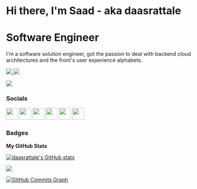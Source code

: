 Hi there, I'm Saad - aka daasrattale
========================================================================================

Software Engineer
========================================================================================

I'm a software solution engineer, got the passion to deal with backend cloud architectures and the front's user experience alphabets.

<a href="https://www.twitter.com/daasrattale" target="_blank" rel="noreferrer">
  <img src="https://img.shields.io/twitter/follow/daasrattale?logo=twitter&style=for-the-badge&color=0891b2&labelColor=1c1917" />
</a>

<a href="https://www.github.com/daasrattale" target="_blank" rel="noreferrer">
  <img src="https://img.shields.io/github/followers/daasrattale?logo=github&style=for-the-badge&color=0891b2&labelColor=1c1917" />
</a>


![](https://komarev.com/ghpvc/?username=daasrattale&color=blue)


### Socials

<p align="left"> <a href="https://www.github.com/xrio" target="_blank" rel="noreferrer"><img src="https://raw.githubusercontent.com/danielcranney/readme-generator/main/public/icons/socials/github.svg" width="32" height="32" /></a> <a href="https://www.linkedin.com/in/elattar-saad" target="_blank" rel="noreferrer"><img src="https://raw.githubusercontent.com/danielcranney/readme-generator/main/public/icons/socials/linkedin.svg" width="32" height="32" /></a> <a href="http://www.medium.com/xrio" target="_blank" rel="noreferrer"><img src="https://raw.githubusercontent.com/danielcranney/readme-generator/main/public/icons/socials/medium.svg" width="32" height="32" /></a> <a href="https://elattar.me" target="_blank" rel="noreferrer"><img src="https://raw.githubusercontent.com/danielcranney/readme-generator/main/public/icons/socials/rss.svg" width="32" height="32" /></a> <a href="https://www.stackoverflow.com/users/12327871/xrio" target="_blank" rel="noreferrer"><img src="https://raw.githubusercontent.com/danielcranney/readme-generator/main/public/icons/socials/stackoverflow.svg" width="32" height="32" /></a> <a href="https://www.twitter.com/daasrattale" target="_blank" rel="noreferrer"><img src="https://raw.githubusercontent.com/danielcranney/readme-generator/main/public/icons/socials/twitter.svg" width="32" height="32" /></a></p>

### Badges

<b>My GitHub Stats</b>

<a href="http://www.github.com/daasrattale"><img src="https://github-readme-stats.vercel.app/api?username=daasrattale&show_icons=true&hide=prs,issues,contribs&count_private=true&title_color=0891b2&text_color=ffffff&icon_color=0891b2&bg_color=1c1917&hide_border=true&show_icons=true" alt="daasrattale's GitHub stats" /></a>

<a href="http://www.github.com/daasrattale"><img src="https://github-readme-streak-stats.herokuapp.com/?user=daasrattale&stroke=ffffff&background=1c1917&ring=0891b2&fire=0891b2&currStreakNum=ffffff&currStreakLabel=0891b2&sideNums=ffffff&sideLabels=ffffff&dates=ffffff&hide_border=true" /></a>

<a href="http://www.github.com/daasrattale"><img src="https://activity-graph.herokuapp.com/graph?username=daasrattale&bg_color=1c1917&color=ffffff&line=0891b2&point=ffffff&area_color=1c1917&area=true&hide_border=true&custom_title=GitHub%20Commits%20Graph" alt="GitHub Commits Graph" /></a>
